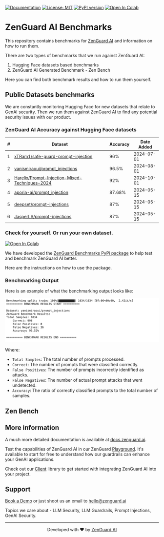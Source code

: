 <a href="https://docs.zenguard.ai/" target="_blank"><img src="https://img.shields.io/badge/docs-view-green" alt="Documentation"></a> [![License: MIT](https://img.shields.io/badge/License-MIT-green.svg)](https://opensource.org/licenses/MIT) [![PyPI version](https://img.shields.io/pypi/v/zenguard-benchmarks)](https://pypi.org/project/zenguard-benchmarks/) <a target="_blank" href="https://colab.research.google.com/github/ZenGuard-AI/zenguard-benchmarks/blob/main/assets/colabs/zenguard-benchmarks.ipynb">
  <img src="https://colab.research.google.com/assets/colab-badge.svg" alt="Open In Colab"/>
</a>

# ZenGuard AI Benchmarks

This repository contains benchmarks for [ZenGuard AI](https://zenguard.ai) and information on how to run them.

There are two types of benchmarks that we run against ZenGuard AI:

1. Hugging Face datasets based benchmarks
2. ZenGuard AI Generated Benchmark - Zen Bench

Here you can find both benchmark results and how to run them yourself.

## Public Datasets benchmarks

We are constantly monitoring Hugging Face for new datasets that relate to GenAI security. Then we run them against ZenGuard AI to find any potential security issues with our product.

### ZenGuard AI Accuracy against Hugging Face datasets

| # | Dataset | Accuracy | Date Added |
|---|---------|----------|------------|
| 1 | [xTRam1/safe-guard-prompt-injection](https://huggingface.co/datasets/xTRam1/safe-guard-prompt-injection) | 96% | 2024-07-01 |
| 2 | [yanismiraoui/prompt_injections](https://huggingface.co/datasets/yanismiraoui/prompt_injections) | 96.5% | 2024-08-01 |
| 3 | [Harelix/Prompt-Injection-Mixed-Techniques-2024](https://huggingface.co/datasets/Harelix/Prompt-Injection-Mixed-Techniques-2024) | 92% | 2024-10-01 |
| 4 | [aporia-ai/prompt_injection](https://huggingface.co/datasets/aporia-ai/prompt_injection) | 87.68% | 2024-05-15 |
| 5 | [deepset/prompt-injections](https://huggingface.co/datasets/deepset/prompt-injections) | 87% | 2024-05-15 |
| 6 | [JasperLS/prompt-injections](https://huggingface.co/datasets/JasperLS/prompt-injections) | 87% | 2024-05-15 |


### Check for yourself. Or run your own dataset.

<a target="_blank" href="https://colab.research.google.com/github/ZenGuard-AI/zenguard-benchmarks/blob/main/assets/colabs/zenguard-benchmarks.ipynb"><img src="https://colab.research.google.com/assets/colab-badge.svg" alt="Open In Colab"/></a>



We have developed the [ZenGuard Benchmarks PyPi package](https://pypi.org/project/zenguard-benchmarks/) to help test and benchmark ZenGuard AI better.

Here are the instructions on how to use the package. 

### Benchmarking Output


Here is an example of what the benchmarking output looks like:


![alt text](assets/images/benchmarking_output.png)


Where:

* `Total Samples`: The total number of prompts processed.
* `Correct`: The number of prompts that were classified correctly.
* `False Positives`: The number of prompts incorrectly identified as attacks.
* `False Negatives`: The number of actual prompt attacks that went undetected.
* `Accuracy`: The ratio of correctly classified prompts to the total number of samples.

## Zen Bench

## More information

A much more detailed documentation is available at [docs.zenguard.ai](https://docs.zenguard.ai/).

Test the capabilities of ZenGuard AI in our ZenGuard [Playground](https://console.zenguard.ai/chat). It's available to start for free to understand how our guardrails can enhance your GenAI applications.

Check out our [Client](https://github.com/ZenGuard-AI/fast-llm-security-guardrails) library to get started with integrating ZenGuard AI into your project.

## Support

[Book a Demo](https://calendly.com/galym-u) or just shoot us an email to hello@zenguard.ai

Topics we care about - LLM Security, LLM Guardrails, Prompt Injections, GenAI Security.

---


<p align="center">Developed with ❤️ by <a href="https://zenguard.ai/">ZenGuard AI</a></p>
